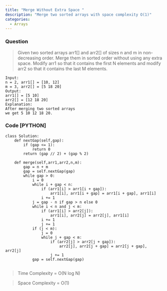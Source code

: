 ```yaml
---
title: "Merge Without Extra Space "
description: "Merge two sorted arrays with space complexity O(1)"
categories:
  - Arrays
---
```


### Question

> Given two sorted arrays arr1[] and arr2[] of sizes n and m in non-decreasing order. Merge them in sorted order without using any extra space. 
> Modify arr1 so that it contains the first N elements and modify arr2 so that it contains the last M elements.

```
Input: 
n = 2, arr1[] = [10, 12] 
m = 3, arr2[] = [5 18 20]
Output: 
arr1[] = [5 10]
arr2[] = [12 18 20]
Explanation:
After merging two sorted arrays 
we get 5 10 12 18 20.
```

### Code [PYTHON]

```python3
class Solution:
    def nextGap(self,gap):
        if (gap <= 1):
            return 0
        return (gap // 2) + (gap % 2)
    
    def merge(self,arr1,arr2,n,m):
        gap = n + m
        gap = self.nextGap(gap)
        while gap > 0:
            i = 0
            while i + gap < n:
                if (arr1[i] > arr1[i + gap]):
                    arr1[i], arr1[i + gap] = arr1[i + gap], arr1[i]
                i += 1
            j = gap - n if gap > n else 0
            while i < n and j < m:
                if (arr1[i] > arr2[j]):
                    arr1[i], arr2[j] = arr2[j], arr1[i]
                i += 1
                j += 1
            if (j < m):
                j = 0
                while j + gap < m:
                    if (arr2[j] > arr2[j + gap]):
                        arr2[j], arr2[j + gap] = arr2[j + gap], arr2[j]
                    j += 1
            gap = self.nextGap(gap)


```


> Time Complexity = O(N log N)

> Space Complexity = O(1)
